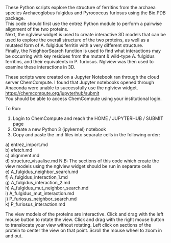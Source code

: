 These Python scripts explore the structure of ferritins from the archaea species Archaeoglobus fulgidus and Pyrococcus furiosus using the Bio.PDB package.  
This code should first use the entrez Python module to perform a pairwise alignment of the two proteins.  
Next, the nglview widget is used to create interactive 3D models that can be used to explore the overall structure of the two proteins, as well as a mutated form of A. fulgidus ferritin with a very different structure.  
Finally, the NeighborSearch function is used to find what interactions may be occurring with key residues from the mutant & wild-type A. fulgidus ferritins, and their equivalents in P. furiosus. Nglview was then used to examine these interactions in 3D.

These scripts were created on a Jupyter Notebook ran through the cloud server ChemCompute. I found that Jupyter notebooks opened through Anaconda were unable to successfully use the nglview widget.  
https://chemcompute.org/jupyterhub/submit  
You should be able to access ChemCompute using your institutional login.

To Run:
1) Login to ChemCompute and reach the HOME / JUPYTERHUB / SUBMIT page
2) Create a new Python 3 (ipykernel) notebook
3) Copy and paste the .md files into separate cells in the following order:

a) entrez_import.md  
b) efetch.md  
c) alignment.md  
d) structure_visualise.md  N.B: The sections of this code which create the view models using the nglview widget should be run in separate cells  
e) A_fulgidus_neighbor_search.md  
f) A_fulgidus_interaction_1.md  
g) A_fulgidus_interaction_2.md  
h) A_fulgidus_mut_neighbor_search.md  
i) A_fulgidus_mut_interaction.md  
j) P_furiosus_neighbor_search.md  
k) P_furiosus_interaction.md

The view models of the proteins are interactive.
Click and drag with the left mouse button to rotate the view.
Click and drag with the right mouse button to translocate your view without rotating.
Left click on sections of the protein to center the view on that point.
Scroll the mouse wheel to zoom in and out.
